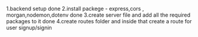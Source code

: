 1.backend setup done
2.install packege - express,cors , morgan,nodemon,dotenv done
3.create server file and add all the required packages to it done
4.create routes folder and inside that create a route for user signup/signin

